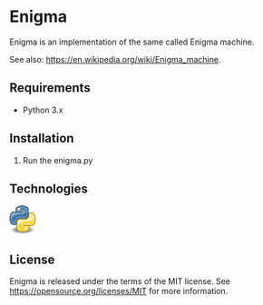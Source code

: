 Enigma
=====================================
Enigma is an implementation of the same called Enigma machine.

See also: https://en.wikipedia.org/wiki/Enigma_machine.

Requirements
--------------------

- Python 3.x

Installation
--------------------

1. Run the enigma.py

Technologies
----------------------

![](assets/icons/python.png)


License
-------
Enigma is released under the terms of the MIT license. See https://opensource.org/licenses/MIT for more information.
